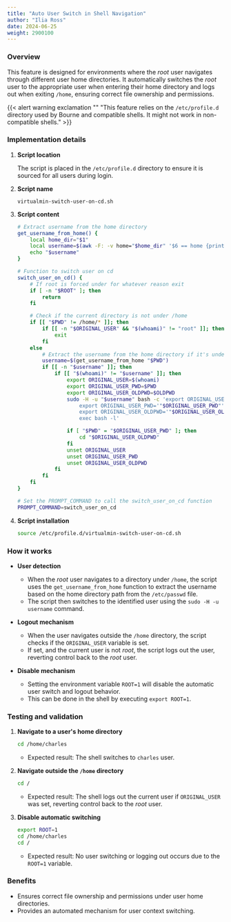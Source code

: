 ```yaml
---
title: "Auto User Switch in Shell Navigation"
author: "Ilia Ross"
date: 2024-06-25
weight: 2900100
---
```


### Overview
This feature is designed for environments where the _root_ user navigates through different user home directories. It automatically switches the _root_ user to the appropriate user when entering their home directory and logs out when exiting `/home`, ensuring correct file ownership and permissions.

{{< alert warning exclamation "" "This feature relies on the `/etc/profile.d` directory used by Bourne and compatible shells. It might not work in non-compatible shells." >}}

### Implementation details

1. **Script location**
   
   The script is placed in the `/etc/profile.d` directory to ensure it is sourced for all users during login.

2. **Script name**

   `virtualmin-switch-user-on-cd.sh`

3. **Script content**

    ```bash
    # Extract username from the home directory
    get_username_from_home() {
        local home_dir="$1"
        local username=$(awk -F: -v home="$home_dir" '$6 == home {print $1}' /etc/passwd)
        echo "$username"
    }

    # Function to switch user on cd
    switch_user_on_cd() {
        # If root is forced under for whatever reason exit
        if [ -n "$ROOT" ]; then
            return
        fi

        # Check if the current directory is not under /home
        if [[ "$PWD" != /home/* ]]; then
            if [[ -n "$ORIGINAL_USER" && "$(whoami)" != "root" ]]; then
                exit
            fi
        else
            # Extract the username from the home directory if it's under /home
            username=$(get_username_from_home "$PWD")
            if [[ -n "$username" ]]; then
                if [[ "$(whoami)" != "$username" ]]; then
                    export ORIGINAL_USER=$(whoami)
                    export ORIGINAL_USER_PWD=$PWD
                    export ORIGINAL_USER_OLDPWD=$OLDPWD
                    sudo -H -u "$username" bash -c 'export ORIGINAL_USER='"$ORIGINAL_USER"'; \
                        export ORIGINAL_USER_PWD='"$ORIGINAL_USER_PWD"'; \
                        export ORIGINAL_USER_OLDPWD='"$ORIGINAL_USER_OLDPWD"'; \
                        exec bash -l'

                    if [ "$PWD" = "$ORIGINAL_USER_PWD" ]; then
                        cd "$ORIGINAL_USER_OLDPWD"
                    fi
                    unset ORIGINAL_USER
                    unset ORIGINAL_USER_PWD
                    unset ORIGINAL_USER_OLDPWD
                fi
            fi
        fi
    }

    # Set the PROMPT_COMMAND to call the switch_user_on_cd function
    PROMPT_COMMAND=switch_user_on_cd
    ```

4. **Script installation**
   
   ```bash
   source /etc/profile.d/virtualmin-switch-user-on-cd.sh
   ```

### How it works

- **User detection**
  - When the _root_ user navigates to a directory under `/home`, the script uses the `get_username_from_home` function to extract the username based on the home directory path from the `/etc/passwd` file.
  - The script then switches to the identified user using the `sudo -H -u username` command.

- **Logout mechanism**
  - When the user navigates outside the `/home` directory, the script checks if the `ORIGINAL_USER` variable is set.
  - If set, and the current user is not _root_, the script logs out the user, reverting control back to the _root_ user.

- **Disable mechanism**
  - Setting the environment variable `ROOT=1` will disable the automatic user switch and logout behavior.
  - This can be done in the shell by executing `export ROOT=1`.

### Testing and validation

1. **Navigate to a user's home directory**
   ```bash
   cd /home/charles
   ```
   - Expected result: The shell switches to `charles` user.

2. **Navigate outside the `/home` directory**
   ```bash
   cd /
   ```
   - Expected result: The shell logs out the current user if `ORIGINAL_USER` was set, reverting control back to the _root_ user.

3. **Disable automatic switching**
   ```bash
   export ROOT=1
   cd /home/charles
   cd /
   ```
   - Expected result: No user switching or logging out occurs due to the `ROOT=1` variable.

### Benefits

- Ensures correct file ownership and permissions under user home directories.
- Provides an automated mechanism for user context switching.

